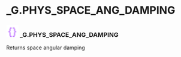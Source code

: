 # _G.PHYS_SPACE_ANG_DAMPING

### <img src="../../.gitbook/assets/global.png" width="32" height="32" /> **_G**.PHYS_SPACE_ANG_DAMPING
Returns space angular damping<br>
